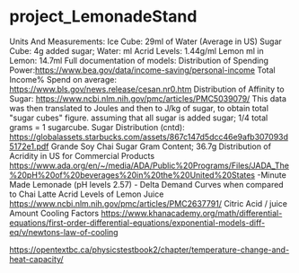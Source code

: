# project_LemonadeStand
Units And Measurements:
Ice Cube: 29ml of Water (Average in US)
Sugar Cube: 4g added sugar;
Water: ml
Acrid Levels: 1.44g/ml
Lemon ml in Lemon: 14.7ml
Full documentation of models:
Distribution of Spending Power:https://www.bea.gov/data/income-saving/personal-income
Total Income% Spend on average: https://www.bls.gov/news.release/cesan.nr0.htm
 Distribution of Affinity to Sugar: https://www.ncbi.nlm.nih.gov/pmc/articles/PMC5039079/
	This data was then translated to Joules and then to J/kg of sugar, to obtain total "sugar cubes" figure. assuming that all sugar is added sugar; 1/4 total grams = 1 sugarcube.
Sugar Distribution (cntd): https://globalassets.starbucks.com/assets/867c147d5dcc46e9afb307093d5172e1.pdf
	Grande Soy Chai Sugar Gram Content; 36.7g
Distribution of Acridity in US for Commercial Products
	https://www.ada.org/en/~/media/ADA/Public%20Programs/Files/JADA_The%20pH%20of%20beverages%20in%20the%20United%20States
-Minute Made Lemonade (pH levels 2.57) - Delta Demand Curves when compared to Chai Latte
Acrid Levels of Lemon Juice
	https://www.ncbi.nlm.nih.gov/pmc/articles/PMC2637791/
	Citric Acid / juice Amount
Cooling Factors
	https://www.khanacademy.org/math/differential-equations/first-order-differential-equations/exponential-models-diff-eq/v/newtons-law-of-cooling

https://opentextbc.ca/physicstestbook2/chapter/temperature-change-and-heat-capacity/
